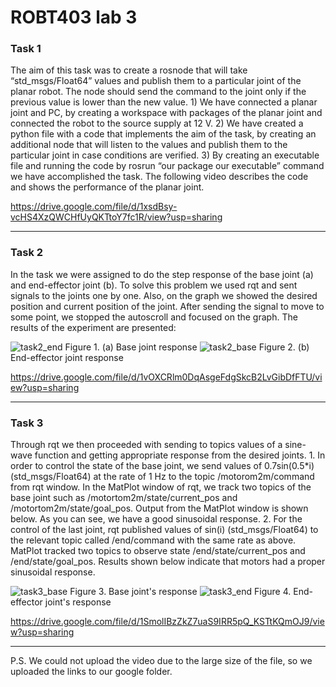 <h1>ROBT403 lab 3 </h1>
<h3>Task 1 </h3>
The aim of this task was to create a rosnode that will take “std_msgs/Float64” values and publish them to a particular joint of the planar robot. The node should send the command to the joint only if the previous value is lower than the new value.  
1) We have connected a planar joint and PC, by creating a workspace with packages of the planar joint and connected the robot to the source supply at 12 V. 
2) We have created a python file with a code that implements the aim of the task, by creating an additional node that will listen to the values and publish them to the particular joint in case conditions are verified. 
3) By creating an executable file and running the code by rosrun “our package our executable” command we have accomplished the task.  
The following video describes the code and shows the performance of the planar joint.

https://drive.google.com/file/d/1xsdBsy-vcHS4XzQWCHfUyQKTtoY7fc1R/view?usp=sharing

***

<h3>Task 2 </h3>
In the task we were assigned to do the step response of the base joint (a) and end-effector joint (b). To solve this problem we used rqt and sent signals to the joints one by one. Also, on the graph we showed the desired position and current position of the joint. After sending the signal to move to some point, we stopped the autoscroll and focused on the graph. The results of the experiment are presented:

![task2_end](https://user-images.githubusercontent.com/112862577/190898389-7e91fff6-5d8a-4666-91c8-53c1aed9ef45.jpg)
Figure 1. (a) Base joint response
![task2_base](https://user-images.githubusercontent.com/112862577/190898391-2d702368-6f21-47c6-9e4d-ec3fc0b98c93.jpg)
Figure 2. (b) End-effector joint response

https://drive.google.com/file/d/1vOXCRlm0DqAsgeFdgSkcB2LvGibDfFTU/view?usp=sharing

***

<h3>Task 3 </h3>
Through rqt we then proceeded with sending to topics values of a sine-wave function and getting appropriate response from the desired joints.
1. In order to control the state of the base joint, we send values of 0.7sin(0.5*i) (std_msgs/Float64) at the rate of 1 Hz to the topic /motorom2m/command from rqt window. In the MatPlot window of rqt,
we track two topics of the base joint such as /motortom2m/state/current_pos and 
/motortom2m/state/goal_pos. Output from the MatPlot window is shown below. As you can see, we have a good sinusoidal response.
2. For the control of the last joint, rqt published values of sin(i) (std_msgs/Float64) to the relevant topic called /end/command with the same rate as above. MatPlot tracked two topics to observe state /end/state/current_pos  and /end/state/goal_pos. Results shown below indicate that motors had a proper sinusoidal response.

![task3_base](https://user-images.githubusercontent.com/112862577/190898443-77da5617-9b22-4b36-be5a-49803aec459b.jpg)
Figure 3. Base joint's response
![task3_end](https://user-images.githubusercontent.com/112862577/190898433-a522e340-f43a-400a-8932-b42971128d79.jpg)
Figure 4. End-effector joint's response

https://drive.google.com/file/d/1SmolIBzZkZ7uaS9IRR5pQ_KSTtKQmOJ9/view?usp=sharing

***

P.S. We could not upload the video due to the large size of the file, so we uploaded the links to our google folder.



